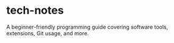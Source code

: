 # tech-notes
A beginner-friendly programming guide covering software tools, extensions, Git usage, and more.
